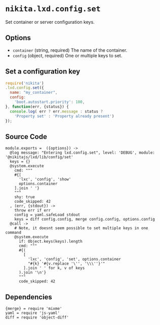 
# `nikita.lxd.config.set`

Set container or server configuration keys.

## Options

* `container` (string, required)
  The name of the container.
* `config` (object, required)
  One or multiple keys to set.

## Set a configuration key

```js
require('nikita')
.lxd.config.set({
  name: "my_container",
  config:
    'boot.autostart.priority': 100,
}, function(err, {status}) {
  console.log( err ? err.message : status ?
    'Property set' : 'Property already present')
});
```

## Source Code

    module.exports =  ({options}) ->
      @log message: "Entering lxd.config.set", level: 'DEBUG', module: '@nikitajs/lxd/lib/config/set'
      keys = {}
      @system.execute
        cmd: """
        #{[
          'lxc', 'config', 'show'
          options.container
        ].join ' '}
        """
        shy: true
        code_skipped: 42
      , (err, {stdout}) ->
        throw err if err
        config = yaml.safeLoad stdout
        keys = diff config.config, merge config.config, options.config
      @call ->
        # Note, it doesnt seem possible to set multiple keys in one command
        @system.execute
          if: Object.keys(keys).length
          cmd: """
          #{(
            [
              'lxc', 'config', 'set', options.container
              "#{k} '#{v.replace '\'', '\\\''}'"
            ].join ' ' for k, v of keys
          ).join '\n'}
          """
          code_skipped: 42


## Dependencies

    {merge} = require 'mixme'
    yaml = require 'js-yaml'
    diff = require 'object-diff'
